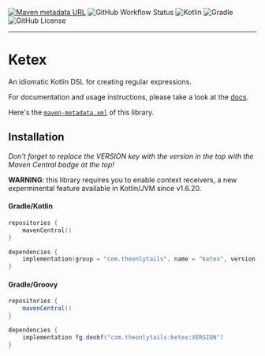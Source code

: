 [![Maven metadata URL](https://img.shields.io/maven-central/v/com.theonlytails/ketex?color=blue&style=for-the-badge)](https://search.maven.org/artifact/com.theonlytails/ketex)
![GitHub Workflow Status](https://img.shields.io/github/workflow/status/TheOnlyTails/ketex/Java%20CI%20with%20Gradle?label=gradle%20build&logo=github&style=for-the-badge)
![Kotlin](https://img.shields.io/badge/kotlin-%238052ff.svg?style=for-the-badge&logo=kotlin&logoColor=white)
![Gradle](https://img.shields.io/badge/gradle-%2302303A.svg?style=for-the-badge&logo=gradle&logoColor=white)
![GitHub License](https://img.shields.io/github/license/theonlytails/ketex?style=for-the-badge&logo=key)

---

# Ketex

An idiomatic Kotlin DSL for creating regular expressions. 
 
For documentation and usage instructions, please take a look at
the [docs](https://ketex.theonlytails.com/).

Here's
the [`maven-metadata.xml`](https://s01.oss.sonatype.org/service/local/repositories/releases/content/com/theonlytails/ketex/maven-metadata.xml)
of this library.

## Installation

_Don't forget to replace the VERSION key with the version in the top with the Maven Central badge at the top!_

**WARNING**: this library requires you to enable context receivers, a new experminental feature available in Kotlin/JVM since v1.6.20.

#### Gradle/Kotlin
```kotlin
repositories {
    mavenCentral()
}

dependencies {
	implementation(group = "com.theonlytails", name = "ketex", version = "VERSION")
}
```

#### Gradle/Groovy

```gradle
repositories {
    mavenCentral()
}

dependencies {
    implementation fg.deobf("com.theonlytails:ketex:VERSION")
}
```
